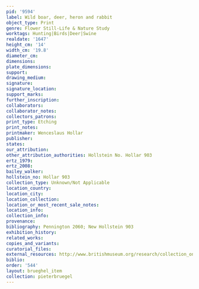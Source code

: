 ```yaml
---
pid: '9594'
label: Wild boar, deer, heron and rabbit
object_type: Print
genre: Flower Still-Life & Nature Study
worktags: Hunting|Birds|Deer|Swine
realdate: '1647'
height_cm: '14'
width_cm: '19.8'
diameter_cm:
dimensions:
plate_dimensions:
support:
drawing_medium:
signature:
signature_location:
support_marks:
further_inscription:
collaborators:
collaborator_notes:
collectors_patrons:
print_type: Etching
print_notes:
printmaker: Wenceslaus Hollar
publisher:
states:
our_attribution:
other_attribution_authorities: Hollstein No. Hollar 903
ertz_1979:
ertz_2008:
bailey_walker:
hollstein_no: Hollar 903
collection_type: Unknown/Not Applicable
location_country:
location_city:
location_collection:
location_or_most_recent_sale_notes:
location_info:
collection_info:
provenance:
bibliography: Pennington 2060; New Hollstein 903
exhibition_history:
related_works:
copies_and_variants:
curatorial_files:
external_resources: http://www.britishmuseum.org/research/collection_online/collection_object_details.aspx?assetId=1498595001&objectId=3580756&partId=1
biblio:
order: '544'
layout: brueghel_item
collection: pieterbruegel
---
```

